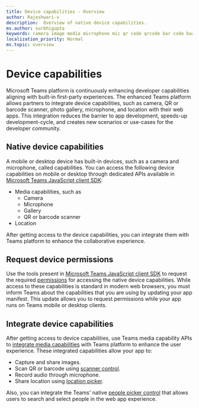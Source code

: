 ```yaml
---
title: Device capabilities - Overview
author: Rajeshwari-v
description:  Overview of native device capabilities.
ms.author: surbhigupta
keywords: camera image media microphone mic qr code qrcode bar code barcode scan scanner location map capabilities native device permissions
localization_priority: Normal
ms.topic: overview
---
```


# Device capabilities

Microsoft Teams platform is continuously enhancing developer capabilities aligning with built-in first-party experiences. The enhanced Teams platform allows partners to integrate device capabilities, such as camera, QR or barcode scanner, photo gallery, microphone, and location with their web apps. This integration reduces the barrier to app development, speeds-up development-cycle, and creates new scenarios or use-cases for the developer community.

## Native device capabilities

A mobile or desktop device has built-in devices, such as a camera and microphone, called capabilities. You can access the following device capabilities on mobile or desktop through dedicated APIs available in [Microsoft Teams JavaScript client SDK](/javascript/api/overview/msteams-client?view=msteams-client-js-latest&preserve-view=true):
* Media capabilities, such as
    * Camera
    * Microphone
    * Gallery
    * QR or barcode scanner
* Location

After getting access to the device capabilities, you can integrate them with Teams platform to enhance the collaborative experience. 

## Request device permissions

Use the tools present in [Microsoft Teams JavaScript client SDK](/javascript/api/overview/msteams-client?view=msteams-client-js-latest&preserve-view=true) to request the required  [permissions](native-device-permissions.md) for accessing the native device capabilities. While access to these capabilities is standard in modern web browsers, you must inform Teams about the capabilities that you are using by updating your app manifest. This update allows you to request permissions while your app runs on Teams mobile or desktop clients.
 
 ## Integrate device capabilities

After getting access to device capabilities, use Teams media capability APIs to [integrate media capabilities](mobile-camera-image-permissions.md) with Teams platform to enhance the user experience. These integrated capabilities allow your app to:

* Capture and share images.
* Scan QR or barcode using [scanner control](qr-barcode-scanner-capability.md).
* Record audio through microphone.
* Share location using [location picker](location-capability.md).

Also, you can integrate the Teams' native [people picker control](people-picker-capability.md) that allows users to search and select people in the web app experience.
